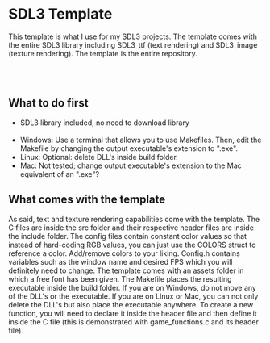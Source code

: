 # SDL3 Template

<p>This template is what I use for my SDL3 projects. The template comes with the entire SDL3 library including SDL3_ttf (text rendering) and SDL3_image (texture rendering). The template is the entire repository.</p><br><br>

<h2>What to do first</h2>

<ul>
  <li>SDL3 library included, no need to download library</li><br>
  <li>Windows: Use a terminal that allows you to use Makefiles. Then, edit the Makefile by changing the output executable's extension to ".exe".</li>
  <li>Linux: Optional: delete DLL's inside build folder.</li>
  <li>Mac: Not tested; change output executable's extension to the Mac equivalent of an ".exe"?</li>
</ul>

<h2>What comes with the template</h2>

<p>As said, text and texture rendering capabilities come with the template. The C files are inside the src folder and their respective header files are inside the include folder. The config files contain constant color values so that instead of hard-coding RGB values, you can just use the COLORS struct to reference a color. Add/remove colors to your liking. Config.h contains variables such as the window name and desired FPS which you will definitely need to change. The template comes with an assets folder in which a free font has been given. The Makefile places the resulting executable inside the build folder. If you are on Windows, do not move any of the DLL's or the executable. If you are on LInux or Mac, you can not only delete the DLL's but also place the executable anywhere. To create a new function, you will need to declare it inside the header file and then define it inside the C file (this is demonstrated with game_functions.c and its header file).</p>
